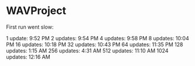 # WAVProject

First run went slow:

1 update: 9:52 PM
2 updates: 9:54 PM
4 updates: 9:58 PM
8 updates: 10:04 PM
16 updates: 10:18 PM
32 updates: 10:43 PM
64 updates: 11:35 PM
128 updates: 1:15 AM
256 updates: 4:31 AM
512 updates: 11:10 AM
1024 updates: 12:16 AM
